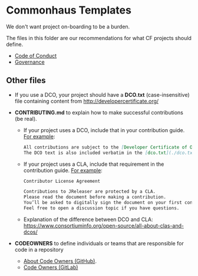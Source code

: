 # Commonhaus Templates

We don't want project on-boarding to be a burden.

The files in this folder are our recommendations for what CF projects should define.

- [Code of Conduct](CODE_OF_CONDUCT.md)
- [Governance](GOVERNANCE.md)

## Other files

- If you use a DCO, your project should have a **DCO.txt** (case-insensitive) file containing content from <http://developercertificate.org/>

- **CONTRIBUTING.md** to explain how to make successful contributions (be real).

    - If your project uses a DCO, include that in your contribution guide. [For example](https://github.com/hibernate/hibernate-orm/blob/main/CONTRIBUTING.md#legal):

        ```md
        All contributions are subject to the [Developer Certificate of Origin (DCO)](http://developercertificate.org/).
        The DCO text is also included verbatim in the [dco.txt](./dco.txt) file in the root directory of this repository.
        ```

    - If your project uses a CLA, include that requirement in the contribution guide. [For example](https://github.com/jreleaser/jreleaser/blob/main/CONTRIBUTING.adoc#contributor-license-agreement):

        ```md
        Contributor License Agreement

        Contributions to JReleaser are protected by a CLA.
        Please read the document before making a contribution.
        You’ll be asked to digitally sign the document on your first contribution.
        Feel free to open a discussion topic if you have questions.
        ```

    - Explanation of the difference between DCO and CLA: <https://www.consortiuminfo.org/open-source/all-about-clas-and-dcos/>

- **CODEOWNERS** to define individuals or teams that are responsible for code in a repository
    - [About Code Owners (GitHub)](https://docs.github.com/en/repositories/managing-your-repositorys-settings-and-features/customizing-your-repository/about-code-owners).
    - [Code Owners (GitLab)](https://docs.gitlab.com/ee/user/project/codeowners/)
